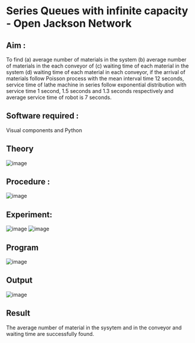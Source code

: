 # Series Queues with infinite capacity - Open Jackson Network

## Aim :
To find (a) average number of materials in the system (b) average number of materials in the each conveyor of (c) waiting time of each material in the system (d) waiting time of each material in each conveyor, if the arrival  of materials follow Poisson process with the mean interval time 12 seconds, service time of  lathe machine in series follow exponential distribution  with service time  1 second, 1.5 seconds and 1.3 seconds respectively and average service time of robot is 7 seconds.

## Software required :
Visual components and Python

## Theory

![image](https://user-images.githubusercontent.com/103921593/203239736-7b81f599-71a8-4ae7-b63e-5d98acd9ea54.png)


## Procedure :

![image](https://user-images.githubusercontent.com/103921593/203239789-bc870dce-6727-487b-a0e2-4fc3f5114889.png)


## Experiment:
![image](https://github.com/23000966/Open-Jacson-Networks/assets/153983364/f419ebff-77f4-4cd0-8efc-c8fa54813c0c)
![image](https://github.com/23000966/Open-Jacson-Networks/assets/153983364/d342bcfd-b34a-40ca-9470-93d3f45321c7)


## Program
![image](https://github.com/23000966/Open-Jacson-Networks/assets/153983364/d3542dfa-5372-4d2d-82ca-28fc2d7807ee)


## Output
![image](https://github.com/23000966/Open-Jacson-Networks/assets/153983364/87cc7c4d-32b5-4e2b-af5d-2a0bd25bbe67)

## Result
The average number of material in the sysytem and in the conveyor and waiting time are successfully found.
